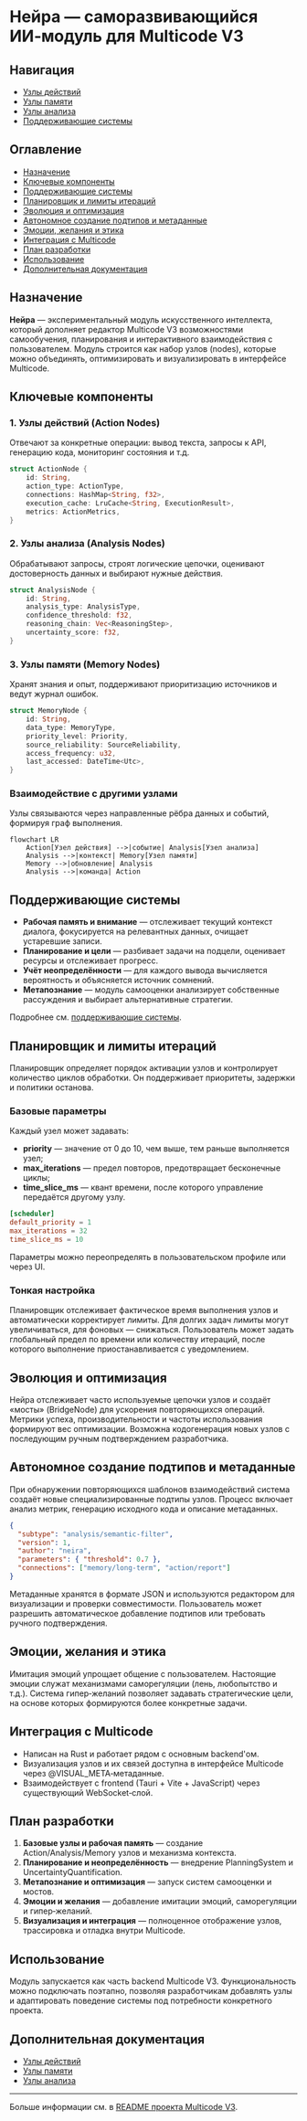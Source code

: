# Нейра — саморазвивающийся ИИ‑модуль для Multicode V3

## Навигация
- [Узлы действий](action-nodes.md)
- [Узлы памяти](memory-nodes.md)
- [Узлы анализа](analysis-nodes.md)
- [Поддерживающие системы](support-systems.md)

## Оглавление
- [Назначение](#назначение)
- [Ключевые компоненты](#ключевые-компоненты)
- [Поддерживающие системы](#поддерживающие-системы)
- [Планировщик и лимиты итераций](#планировщик-и-лимиты-итераций)
- [Эволюция и оптимизация](#эволюция-и-оптимизация)
- [Автономное создание подтипов и метаданные](#автономное-создание-подтипов-и-метаданные)
- [Эмоции, желания и этика](#эмоции-желания-и-этика)
- [Интеграция с Multicode](#интеграция-с-multicode)
- [План разработки](#план-разработки)
- [Использование](#использование)
- [Дополнительная документация](#дополнительная-документация)

## Назначение

**Нейра** — экспериментальный модуль искусственного интеллекта,
который дополняет редактор Multicode V3 возможностями самообучения,
планирования и интерактивного взаимодействия с пользователем.
Модуль строится как набор узлов (nodes), которые можно объединять,
оптимизировать и визуализировать в интерфейсе Multicode.

## Ключевые компоненты

### 1. Узлы действий (Action Nodes)
Отвечают за конкретные операции: вывод текста,
запросы к API, генерацию кода, мониторинг состояния и т.д.

```rust
struct ActionNode {
    id: String,
    action_type: ActionType,
    connections: HashMap<String, f32>,
    execution_cache: LruCache<String, ExecutionResult>,
    metrics: ActionMetrics,
}
```

### 2. Узлы анализа (Analysis Nodes)
Обрабатывают запросы, строят логические цепочки,
оценивают достоверность данных и выбирают нужные действия.

```rust
struct AnalysisNode {
    id: String,
    analysis_type: AnalysisType,
    confidence_threshold: f32,
    reasoning_chain: Vec<ReasoningStep>,
    uncertainty_score: f32,
}
```

### 3. Узлы памяти (Memory Nodes)
Хранят знания и опыт, поддерживают приоритизацию источников
и ведут журнал ошибок.

```rust
struct MemoryNode {
    id: String,
    data_type: MemoryType,
    priority_level: Priority,
    source_reliability: SourceReliability,
    access_frequency: u32,
    last_accessed: DateTime<Utc>,
}
```

### Взаимодействие с другими узлами

Узлы связываются через направленные рёбра данных и событий, формируя граф выполнения.

```mermaid
flowchart LR
    Action[Узел действия] -->|событие| Analysis[Узел анализа]
    Analysis -->|контекст| Memory[Узел памяти]
    Memory -->|обновление| Analysis
    Analysis -->|команда| Action
```

## Поддерживающие системы
- **Рабочая память и внимание** — отслеживает текущий контекст диалога,
  фокусируется на релевантных данных, очищает устаревшие записи.
- **Планирование и цели** — разбивает задачи на подцели,
  оценивает ресурсы и отслеживает прогресс.
- **Учёт неопределённости** — для каждого вывода вычисляется вероятность
  и объясняется источник сомнений.
- **Метапознание** — модуль самооценки анализирует собственные рассуждения
  и выбирает альтернативные стратегии.

Подробнее см. [поддерживающие системы](support-systems.md).

## Планировщик и лимиты итераций

Планировщик определяет порядок активации узлов и контролирует количество циклов обработки. Он поддерживает приоритеты, задержки и политики останова.

### Базовые параметры

Каждый узел может задавать:

- **priority** — значение от 0 до 10, чем выше, тем раньше выполняется узел;
- **max_iterations** — предел повторов, предотвращает бесконечные циклы;
- **time_slice_ms** — квант времени, после которого управление передаётся другому узлу.

```toml
[scheduler]
default_priority = 1
max_iterations = 32
time_slice_ms = 10
```

Параметры можно переопределять в пользовательском профиле или через UI.

### Тонкая настройка

Планировщик отслеживает фактическое время выполнения узлов и автоматически корректирует лимиты. Для долгих задач лимиты могут увеличиваться, для фоновых — снижаться. Пользователь может задать глобальный предел по времени или количеству итераций, после которого выполнение приостанавливается с уведомлением.

## Эволюция и оптимизация
Нейра отслеживает часто используемые цепочки узлов и создаёт «мосты» (BridgeNode)
для ускорения повторяющихся операций. Метрики успеха, производительности
и частоты использования формируют вес оптимизации. Возможна кодогенерация
новых узлов с последующим ручным подтверждением разработчика.

## Автономное создание подтипов и метаданные

При обнаружении повторяющихся шаблонов взаимодействий система создаёт новые специализированные подтипы узлов. Процесс включает анализ метрик, генерацию исходного кода и описание метаданных.

```json
{
  "subtype": "analysis/semantic-filter",
  "version": 1,
  "author": "neira",
  "parameters": { "threshold": 0.7 },
  "connections": ["memory/long-term", "action/report"]
}
```

Метаданные хранятся в формате JSON и используются редактором для визуализации и проверки совместимости. Пользователь может разрешить автоматическое добавление подтипов или требовать ручного подтверждения.

## Эмоции, желания и этика
Имитация эмоций упрощает общение с пользователем. Настоящие эмоции
служат механизмами саморегуляции (лень, любопытство и т.д.). Система
гипер‑желаний позволяет задавать стратегические цели, на основе которых
формируются более конкретные задачи.

## Интеграция с Multicode
- Написан на Rust и работает рядом с основным backend'ом.
- Визуализация узлов и их связей доступна в интерфейсе Multicode
  через @VISUAL_META‑метаданные.
- Взаимодействует с frontend (Tauri + Vite + JavaScript)
  через существующий WebSocket‑слой.

## План разработки
1. **Базовые узлы и рабочая память** — создание Action/Analysis/Memory узлов
   и механизма контекста.
2. **Планирование и неопределённость** — внедрение PlanningSystem
   и UncertaintyQuantification.
3. **Метапознание и оптимизация** — запуск систем самооценки и мостов.
4. **Эмоции и желания** — добавление имитации эмоций, саморегуляции
   и гипер‑желаний.
5. **Визуализация и интеграция** — полноценное отображение узлов,
   трассировка и отладка внутри Multicode.

## Использование
Модуль запускается как часть backend Multicode V3.
Функциональность можно подключать поэтапно, позволяя разработчикам
добавлять узлы и адаптировать поведение системы под потребности
конкретного проекта.


## Дополнительная документация
- [Узлы действий](action-nodes.md)
- [Узлы памяти](memory-nodes.md)
- [Узлы анализа](analysis-nodes.md)

---
Больше информации см. в [README проекта Multicode V3](../../README.md).
